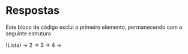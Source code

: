 # Respostas
Este bloco de código exclui o primeiro elemento, permanecendo com a seguinte estrutura

(Lista) -> 2 -> 3 -> 4 -> 
